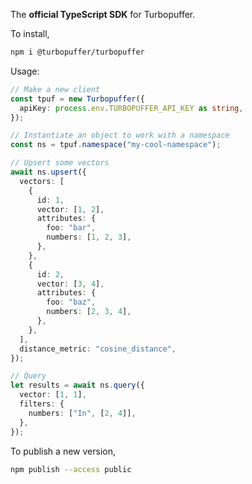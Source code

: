 The **official TypeScript SDK** for Turbopuffer.

To install,

```bash
npm i @turbopuffer/turbopuffer
```

Usage:

```ts
// Make a new client
const tpuf = new Turbopuffer({
  apiKey: process.env.TURBOPUFFER_API_KEY as string,
});

// Instantiate an object to work with a namespace
const ns = tpuf.namespace("my-cool-namespace");

// Upsert some vectors
await ns.upsert({
  vectors: [
    {
      id: 1,
      vector: [1, 2],
      attributes: {
        foo: "bar",
        numbers: [1, 2, 3],
      },
    },
    {
      id: 2,
      vector: [3, 4],
      attributes: {
        foo: "baz",
        numbers: [2, 3, 4],
      },
    },
  ],
  distance_metric: "cosine_distance",
});

// Query
let results = await ns.query({
  vector: [1, 1],
  filters: {
    numbers: ["In", [2, 4]],
  },
});
```

To publish a new version,

```bash
npm publish --access public
```
